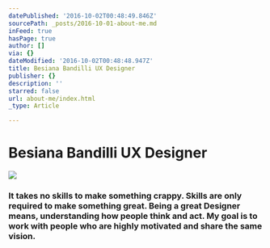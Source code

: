 ```yaml
---
datePublished: '2016-10-02T00:48:49.846Z'
sourcePath: _posts/2016-10-01-about-me.md
inFeed: true
hasPage: true
author: []
via: {}
dateModified: '2016-10-02T00:48:48.947Z'
title: Besiana Bandilli UX Designer
publisher: {}
description: ''
starred: false
url: about-me/index.html
_type: Article

---
```

# Besiana Bandilli UX Designer
![](https://the-grid-user-content.s3-us-west-2.amazonaws.com/fe7bb4d4-c9b9-4b29-813a-6b7fd260c772.gif)

### It takes no skills to make something crappy. Skills are only required to make something great. Being a great Designer means, understanding how people think and act. My goal is to work with people who are highly motivated and share the same vision.